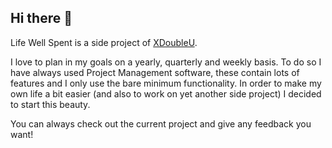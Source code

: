 ## Hi there 👋

Life Well Spent is a side project of [XDoubleU](https://github.com/XDoubleU).

I love to plan in my goals on a yearly, quarterly and weekly basis. 
To do so I have always used Project Management software, these contain lots of features and I only use the bare minimum functionality.
In order to make my own life a bit easier (and also to work on yet another side project) I decided to start this beauty.

You can always check out the current project and give any feedback you want!
